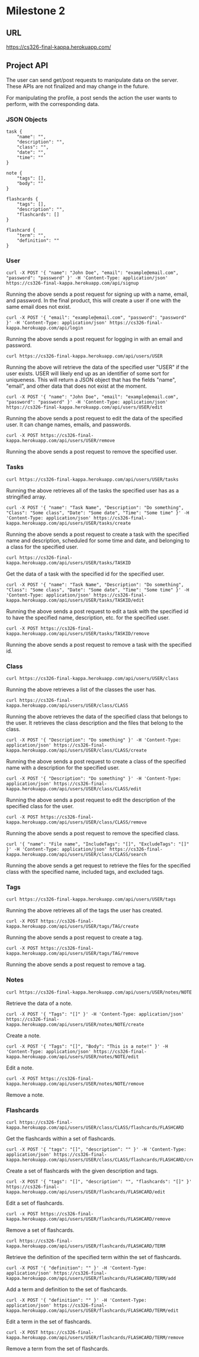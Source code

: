 # Milestone 2

## URL

https://cs326-final-kappa.herokuapp.com/

## Project API

The user can send get/post requests to manipulate data on the server. These APIs are not finalized and may change in the future.

For manipulating the profile, a post sends the action the user wants to perform, with the corresponding data.

### JSON Objects
```
task {
    "name": "",
    "description": "",
    "class": "",
    "date": "",
    "time": ""
}

note {
    "tags": [],
    "body": ""
}

flashcards {
    "tags": [],
    "description": "",
    "flashcards": []
}

flashcard {
    "term": "",
    "definition": ""
}
```

### User

```
curl -X POST '{ "name": "John Doe", "email": "example@email.com", "password": "password" }' -H 'Content-Type: application/json' https://cs326-final-kappa.herokuapp.com/api/signup
```
Running the above sends a post request for signing up with a name, email, and password. In the final product, this will create a user if one with the same email does not exist.

```
curl -X POST '{ "email": "example@email.com", "password": "password" }' -H 'Content-Type: application/json' https://cs326-final-kappa.herokuapp.com/api/login
```
Running the above sends a post request for logging in with an email and password.

```
curl https://cs326-final-kappa.herokuapp.com/api/users/USER
```
Running the above will retrieve the data of the specified user "USER" if the user exists. USER will likely end up as an identifier of some sort for uniqueness. This will return a JSON object that has the fields "name", "email", and other data that does not exist at the moment. 

```
curl -X POST '{ "name": "John Doe", "email": "example@email.com", "password": "password" }' -H 'Content-Type: application/json' https://cs326-final-kappa.herokuapp.com/api/users/USER/edit
```
Running the above sends a post request to edit the data of the specified user. It can change names, emails, and passwords.

```
curl -X POST https://cs326-final-kappa.herokuapp.com/api/users/USER/remove
```
Running the above sends a post request to remove the specified user.

### Tasks

```
curl https://cs326-final-kappa.herokuapp.com/api/users/USER/tasks
```
Running the above retrieves all of the tasks the specified user has as a stringified array.

```
curl -X POST '{ "name": "Task Name", "Description": "Do something", "Class": "Some class", "Date": "Some date", "Time": "Some time" }' -H 'Content-Type: application/json' https://cs326-final-kappa.herokuapp.com/api/users/USER/tasks/create
```
Running the above sends a post request to create a task with the specified name and description, scheduled for some time and date, and belonging to a class for the specified user.

```
curl https://cs326-final-kappa.herokuapp.com/api/users/USER/tasks/TASKID
```
Get the data of a task with the specified id for the specified user.

```
curl -X POST '{ "name": "Task Name", "Description": "Do something", "Class": "Some class", "Date": "Some date", "Time": "Some time" }' -H 'Content-Type: application/json' https://cs326-final-kappa.herokuapp.com/api/users/USER/tasks/TASKID/edit
```
Running the above sends a post request to edit a task with the specified id to have the specified name, description, etc. for the specified user.

```
curl -X POST https://cs326-final-kappa.herokuapp.com/api/users/USER/tasks/TASKID/remove
```
Running the above sends a post request to remove a task with the specified id.

### Class

```
curl https://cs326-final-kappa.herokuapp.com/api/users/USER/class
```
Running the above retrieves a list of the classes the user has.

```
curl https://cs326-final-kappa.herokuapp.com/api/users/USER/class/CLASS
```
Running the above retrieves the data of the specified class that belongs to the user. It retrieves the class description and the files that belong to the class.

```
curl -X POST '{ "Description": "Do something" }' -H 'Content-Type: application/json' https://cs326-final-kappa.herokuapp.com/api/users/USER/class/CLASS/create
```
Running the above sends a post request to create a class of the specified name with a description for the specified user.

```
curl -X POST '{ "Description": "Do something" }' -H 'Content-Type: application/json' https://cs326-final-kappa.herokuapp.com/api/users/USER/class/CLASS/edit
```
Running the above sends a post request to edit the description of the specified class for the user.

```
curl -X POST https://cs326-final-kappa.herokuapp.com/api/users/USER/class/CLASS/remove
```
Running the above sends a post request to remove the specified class.

```
curl '{ "name": "File name", "IncludeTags": "[]", "ExcludeTags": "[]" }' -H 'Content-Type: application/json' https://cs326-final-kappa.herokuapp.com/api/users/USER/class/CLASS/search
```
Running the above sends a get request to retrieve the files for the specified class with the specified name, included tags, and excluded tags.

### Tags
```
curl https://cs326-final-kappa.herokuapp.com/api/users/USER/tags
```
Running the above retrieves all of the tags the user has created.

```
curl -X POST https://cs326-final-kappa.herokuapp.com/api/users/USER/tags/TAG/create
```
Running the above sends a post request to create a tag.

```
curl -X POST https://cs326-final-kappa.herokuapp.com/api/users/USER/tags/TAG/remove
```
Running the above sends a post request to remove a tag.

### Notes
```
curl https://cs326-final-kappa.herokuapp.com/api/users/USER/notes/NOTE
```
Retrieve the data of a note.

```
curl -X POST '{ "Tags": "[]" }' -H 'Content-Type: application/json' https://cs326-final-kappa.herokuapp.com/api/users/USER/notes/NOTE/create
```
Create a note.

```
curl -X POST '{ "Tags": "[]", "Body": "This is a note!" }' -H 'Content-Type: application/json' https://cs326-final-kappa.herokuapp.com/api/users/USER/notes/NOTE/edit
```
Edit a note.

```
curl -X POST https://cs326-final-kappa.herokuapp.com/api/users/USER/notes/NOTE/remove
```
Remove a note.

### Flashcards

```
curl https://cs326-final-kappa.herokuapp.com/api/users/USER/class/CLASS/flashcards/FLASHCARD
```
Get the flashcards within a set of flashcards.

```
curl -X POST '{ "tags": "[]", "description": "" }' -H 'Content-Type: application/json' https://cs326-final-kappa.herokuapp.com/api/users/USER/class/CLASS/flashcards/FLASHCARD/create
```
Create a set of flashcards with the given description and tags.

```
curl -X POST '{ "tags": "[]", "description": "", "flashcards": "[]" }' https://cs326-final-kappa.herokuapp.com/api/users/USER/flashcards/FLASHCARD/edit
```
Edit a set of flashcards.

```
curl -x POST https://cs326-final-kappa.herokuapp.com/api/users/USER/flashcards/FLASHCARD/remove
```
Remove a set of flashcards.

```
curl https://cs326-final-kappa.herokuapp.com/api/users/USER/flashcards/FLASHCARD/TERM
```
Retrieve the definition of the specified term within the set of flashcards.

```
curl -X POST '{ "definition": "" }' -H 'Content-Type: application/json' https://cs326-final-kappa.herokuapp.com/api/users/USER/flashcards/FLASHCARD/TERM/add
```
Add a term and definition to the set of flashcards.

```
curl -X POST '{ "definition": "" }' -H 'Content-Type: application/json' https://cs326-final-kappa.herokuapp.com/api/users/USER/flashcards/FLASHCARD/TERM/edit
```
Edit a term in the set of flashcards.

```
curl -X POST https://cs326-final-kappa.herokuapp.com/api/users/USER/flashcards/FLASHCARD/TERM/remove
```
Remove a term from the set of flashcards.